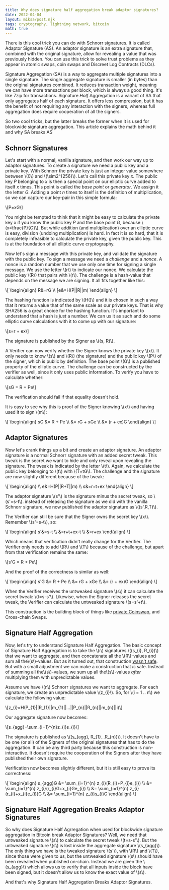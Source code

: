 ```yaml
---
title: Why does signature half aggregation break adaptor signatures?
date: 2022-04-04
layout: miksa/post.njk
tags: cryptography, lightning network, bitcoin
math: true
---
```


There is this cool trick you can do with Schnorr signatures. It is called Adaptor Signature (AS). An adaptor signature is an extra signature that, combined with the original signature, allow for revealing a value that was previously hidden. You can use this trick to solve trust problems as they appear in atomic swaps, coin swaps and Discreet Log Contracts (DLCs).

Signature Aggregation (SA) is a way to aggregate multiple signatures into a single signature. The single aggregate signature is smaller (in bytes) than the original signatures combined. It reduces transaction weight, meaning we can have more transactions per block, which is always a good thing. It's like 7zip for transactions. Signature *Half* Aggregation is a variant of SA that only aggregates half of each signature. It offers less compression, but it has the benefit of not requiring any interaction with the signers, whereas full aggregation does require cooperation of all the signers. 

So two cool tricks, but the latter breaks the former when it is used for blockwide signature aggregation. This article explains the math behind it and why SA breaks AS
<!-- more -->

## Schnorr Signatures

Let's start with a normal, vanilla signature, and then work our way up to adaptor signatures. To create a signature we need a public key and a private key. With Schnorr the private key is just an integer value somewhere between \\(0\\) and \\(\sim2^{256}\\). Let's call this private key *x*. The public key *P* belonging to *x* is then a special point on our elliptic curve added to itself *x* times. This point is called the *base point* or *generator*. We assign it the letter *G*. Adding a point *n* times to itself is the definition of multiplication, so we can capture our key-pair in this simple formula:

\\[P=xG\\]

You might be tempted to think that it might be easy to calculate the private key *x* if you know the public key *P* and the base point *G*, because \\(x=\frac{P}{G}\\). But while addition (and multiplication) over an elliptic curve is easy, division (undoing multiplication) is hard. In fact it is so hard, that it is completely infeasible to calculate the private key, given the public key. This is at the foundation of all elliptic curve cryptography.

Now let's sign a message with this private key, and validate the signature with the public key. To sign a message we need a *challenge* and a *nonce*. A nonce is a random number that we use only one time for signing a single message. We use the letter \\(r\\) to indicate our nonce. We calculate the public key \\(R\\) that pairs with \\(r\\). The challenge is a hash-value that depends on the message we are signing. It all fits together like this:

\\[
\begin{align}
R&=rG \\\\
[e&=H(P||R||m)
\end{align}
\\]

The hashing function is indicated by \\(H()\\) and it is chosen in such a way that it returns a value that of the same scale as our private keys. That is why SHA256 is a great choice for the hashing function. It's important to understand that a hash is *just* a number. We can us it as such and do some elliptic curve calculations with it to come up with our signature:

\\[s=r + ex\\]

The signature is published by the Signer as \\((s, R)\\). 

A Verifier can now verify whether the Signer knows the private key \\(x\\). It only needs to know \\(s\\) and \\(R\\) (the signature) and the public key \\(P\\) of the signer, which is public by definition. The base point \\(G\\) is a published property of the elliptic curve. The challenge can be constructed by the verifier as well, since it only uses public information. To verify you have to calculate whether:

\\[sG = R + Pe\\]

The verification should fail if that equality doesn't hold.

It is easy to see why this is proof of the Signer knowing \\(x\\) and having used it to sign \\(m\\):

\\[
\begin{align}
sG &= R + Pe \\\\
&= rG + xGe \\\\
&= (r + ex)G
\end{align}
\\]

## Adaptor Signatures

Now let's crank things up a bit and create an adaptor signature. An adaptor signature is a normal Schnorr signature with an added secret tweak. This tweak is the secret we want to hide and only reveal upon revealing the signature. The tweak is indicated by the letter \\(t\\). Again, we calculate the public key belonging to \\(t\\) with \\(T=tG\\). The challenge and the signature are now slightly different because of the tweak:

\\[
\begin{align} \\\\
e&=H(P||R+T||m) \\\\
s&=r+t+ex
\end{align}
\\]

The adaptor signature \\(s'\\) is the signature minus the secret tweak, so \\(s'=s-t\\). instead of releasing the signature as we did with the vanilla Schnorr signature, we now published the adaptor signature as \\((s',R,T)\\).

The Verifier can still be sure that the Signer owns the secret key \\(x\\). Remember \\(s'=s-t\\), so:

\\[
\begin{align}
s'&=s-t \\\\
&=r+t+ex-t \\\\
&=r+ex
\end{align}
\\]

Which means that verification didn't really change for the Verifier. The Verifier only needs to add \\(R\\) and \\(T\\) because of the challenge, but apart from that verification remains the same:

\\[s'G = R + Pe\\]

And the proof of the correctness is similar as well: 

\\[
\begin{align}
s'G &= R + Pe \\\\
&= rG + xGe \\\\
&= (r + ex)G
\end{align}
\\]

When the Verifier receives the untweaked signature \\(s\\) it can calculate the secret tweak: \\(t=s-s'\\). Likewise, when the Signer releases the secret tweak, the Verifier can calculate the untweaked signature \\(s=s'+t\\).

This construction is the building block of things like [private Coinswap](https://reyify.com/blog/flipping-the-scriptless-script-on-schnorr), and Cross-chain Swaps.

## Signature Half Aggregation

Now, let's try to understand Signature Half Aggregation. The basic concept of Signature Half Aggregation is to take the \\(i\\) signatures \\((s_{i}, R_{i})\\) that we want to aggregate, and then concatenate all the \\(R\\)-values and sum all the\\(s\\)-values. But as it turned out, that construction [wasn't safe](https://lists.linuxfoundation.org/pipermail/bitcoin-dev/2017-May/014306.html). But with a small adjustment we can make a construction that *is* safe. Instead of summing all the\\(s\\)-values, we sum up all the\\(s\\)-values *after* multiplying them with unpredictable values.

Assume we have \\(n\\) Schnorr signatures we want to aggregate. For each signature, we create an unpredictable value \\(z_{i}\\). So, for \\(i = 1 .. n\\) we calculate the following value:

\\[z_{i}=H(P_{1}||R_{1}||m_{1}||...||P_{n}||R_{n}||m_{n}||i)\\]

Our aggregate signature now becomes:

\\[s_{agg}=\sum_{i=1}^{n}z_{i}s_{i}\\]

The signature is published as \\((s_{agg}, R_{1}...R_{n})\\). It doesn't have to be one (or all) of the Signers of the original signatures that has to do the aggregation. It can be any third party because this construction is non-interactive. It doesn't require the cooperation of the Signers after they have published their own signature.

Verification now becomes slightly different, but it is still easy to prove its correctness:

\\[
\begin{align}
s_{agg}G &= \sum_{i=1}^{n} z_{i}(R_{i}+P_{i}e_{i}) \\\\
&= \sum_{i=1}^{n} z_{i}(r_{i}G+x_{i}Ge_{i}) \\\\
&= \sum_{i=1}^{n} z_{i}(r_{i}+x_{i}e_{i})G \\\\
&= \sum_{i=1}^{n} z_{i}s_{i}G
\end{align}
\\]

## Signature Half Aggregation Breaks Adaptor Signatures

So why does Signature Half Agrregation when used for blockwide signature aggregation in Bitcoin break Adaptor Signatures? Well, we need that untweaked signature \\(s\\) to calculate the secret tweak \\(t=s-s'\\). But the untweaked signature \\(s\\) is lost inside the aggregate signature \\(s_{agg}\\). The only thing we have is the tweaked signature \\(s'\\), with \\(R\\) and \\(T\\), since those were given to us, but the untweaked signature \\(s\\) should have been revealed when published on-chain. Instead we are given the \\(s_{agg}\\) which allows us to verify that all inputs inside the block have been signed, but it doesn't allow us to know the exact value of \\(s\\).

And that's why Signature Half Aggregation Breaks Adaptor Signatures.
